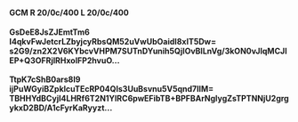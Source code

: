 #### GCM R 20/0c/400 L 20/0c/400
**GsDeE8JsZJEmtTm6**<br/>**I4qkvFwJetcrLZbyjcyRbsQM52uVwUbOaidI8xIT5Dw=**<br/>**s2G9/zn2X2V6KYbcvVHPM7SUTnDYunih5QjIOvBlLnVg/3kON0vJlqMCJIEP+Q3OFRjIRHxolFP2hvuO...**<br/><br/>
**TtpK7cShB0ars8l9**<br/>**ijPuWGyiBZpklcuTEcRP04Qls3UuBsvnu5V5qnd7lIM=**<br/>**TBHHYdBCyjl4LHRf6T2N1YlRC6pwEFibTB+BPFBArNglygZsTPTNNjU2grgykxD2BD/A1cFyrKaRyyzt...**